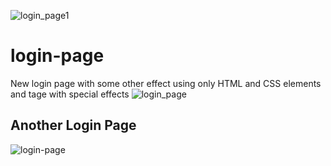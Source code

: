 ![login_page1](https://user-images.githubusercontent.com/90175495/210352187-fd037ff4-9d18-420a-8819-83284f60ade5.png)
# login-page
New login page with some other effect 
using only HTML and CSS elements and tage with special effects
![login_page](https://user-images.githubusercontent.com/90175495/210351468-33982f8d-780f-4f89-8946-20d95451e034.png)


## Another Login Page
![login-page](https://github.com/shobha16-04/login-page/assets/90175495/189e9baf-58c4-4b0e-bc8e-8c84204ac70c)

